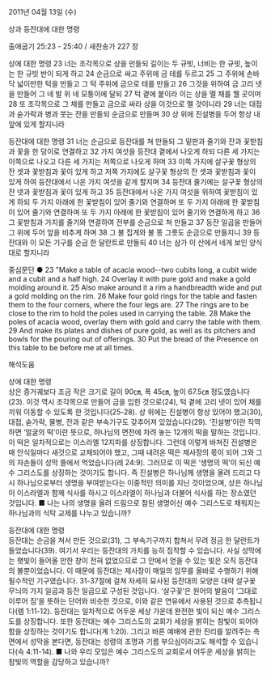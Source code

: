 2011년 04월 13일 (수)

상과 등잔대에 대한 명령



출애굽기 25:23 - 25:40 / 새찬송가 227 장


상에 대한 명령
23 너는 조각목으로 상을 만들되 길이는 두 규빗, 너비는 한 규빗, 높이는 한 규빗 반이 되게 하고 24 순금으로 싸고 주위에 금 테를 두르고 25 그 주위에 손바닥 넓이만한 턱을 만들고 그 턱 주위에 금으로 테를 만들고 26 그것을 위하여 금 고리 넷을 만들어 그 네 발 위 네 모퉁이에 달되 27 턱 곁에 붙이라 이는 상을 멜 채를 꿸 곳이며 28 또 조각목으로 그 채를 만들고 금으로 싸라 상을 이것으로 멜 것이니라 29 너는 대접과 숟가락과 병과 붓는 잔을 만들되 순금으로 만들며 30 상 위에 진설병을 두어 항상 내 앞에 있게 할지니라  

등잔대에 대한 명령
31 너는 순금으로 등잔대를 쳐 만들되 그 밑판과 줄기와 잔과 꽃받침과 꽃을 한 덩이로 연결하고 32 가지 여섯을 등잔대 곁에서 나오게 하되 다른 세 가지는 이쪽으로 나오고 다른 세 가지는 저쪽으로 나오게 하며 33 이쪽 가지에 살구꽃 형상의 잔 셋과 꽃받침과 꽃이 있게 하고 저쪽 가지에도 살구꽃 형상의 잔 셋과 꽃받침과 꽃이 있게 하여 등잔대에서 나온 가지 여섯을 같게 할지며 34 등잔대 줄기에는 살구꽃 형상의 잔 넷과 꽃받침과 꽃이 있게 하고 35 등잔대에서 나온 가지 여섯을 위하여 꽃받침이 있게 하되 두 가지 아래에 한 꽃받침이 있어 줄기와 연결하며 또 두 가지 아래에 한 꽃받침이 있어 줄기와 연결하며 또 두 가지 아래에 한 꽃받침이 있어 줄기와 연결하게 하고 36 그 꽃받침과 가지를 줄기와 연결하여 전부를 순금으로 쳐 만들고 37 등잔 일곱을 만들어 그 위에 두어 앞을 비추게 하며 38 그 불 집게와 불 똥 그릇도 순금으로 만들지니 39 등잔대와 이 모든 기구를 순금 한 달란트로 만들되 40 너는 삼가 이 산에서 네게 보인 양식대로 할지니라 

중심문단 ● 23 "Make a table of acacia wood--two cubits long, a cubit wide and a cubit and a half high. 24 Overlay it with pure gold and make a gold molding around it. 25 Also make around it a rim a handbreadth wide and put a gold molding on the rim. 26 Make four gold rings for the table and fasten them to the four corners, where the four legs are. 27 The rings are to be close to the rim to hold the poles used in carrying the table. 28 Make the poles of acacia wood, overlay them with gold and carry the table with them. 29 And make its plates and dishes of pure gold, as well as its pitchers and bowls for the pouring out of offerings. 30 Put the bread of the Presence on this table to be before me at all times.

해석도움





상에 대한 명령  
상은 증거궤보다 조금 작은 크기로 길이 90㎝, 폭 45㎝, 높이 67.5㎝ 정도였습니다(23). 이것 역시 조각목으로 만들어 금을 입힌 것으로(24), 턱 곁에 고리 넷이 있어 채를 끼워 이동할 수 있도록 한 것입니다(25-28). 상 위에는 진설병이 항상 있어야 했고(30), 대접, 숟가락, 물병, 잔과 같은 부속기구도 갖추어져 있었습니다(29). ‘진설병’이란 직역하면 ‘얼굴의 떡’이란 뜻으로, 하나님의 면전에 차려 놓는 12개의 떡을 말하는 것입니다. 이 떡은 일차적으로는 이스라엘 12지파를 상징합니다. 그런데 이렇게 바쳐진 진설병은 매 안식일마다 새것으로 교체되어야 했고, 그때 내려온 떡은 제사장의 몫이 되어 그와 그의 자손들이 성막 뜰에서 먹었습니다(레 24:9). 그러므로 이 떡은 ‘생명의 떡’이 되신 예수 그리스도를 상징하는 것이기도 합니다. 즉 진설병은 하나님께 생명을 올려 드리고 다시 하나님으로부터 생명을 부여받는다는 이중적인 의미를 지닌 것이었으며, 상은 하나님이 이스라엘과 함께 식사를 하시고 이스라엘이 하나님과 더불어 식사를 하는 장소였던 것입니다.
■ 나는 나의 생명을 올려 드림으로 참된 생명이신 예수 그리스도로 채워지는 하나님과의 식탁 교제를 나누고 있습니까?

등잔대에 대한 명령  
등잔대는 순금을 쳐서 만든 것으로(31), 그 부속기구까지 합쳐서 무려 정금 한 달란트가 들었습니다(39). 여기서 우리는 등잔대의 가치를 능히 짐작할 수 있습니다. 사실 성막에는 햇빛이 들어올 만한 창이 전혀 없었으므로 그 안에서 얻을 수 있는 빛은 오직 등잔대의 불뿐이었습니다. 이 때문에 등잔대는 제사장이 매일의 임무를 올바로 수행하기 위해 필수적인 기구였습니다. 31-37절에 걸쳐 자세히 묘사된 등잔대의 모양은 대략 살구꽃 무늬의 가지 일곱과 등잔 일곱으로 구성된 것입니다. ‘살구꽃’은 원어의 발음이 ‘그대로 이루어 짐’을 뜻하는 단어와 비슷한 것으로, 이와 같은 연유에서 사용된 것으로 추측됩니다(렘 1:11-12). 등잔대는 일차적으로 어두운 세상 가운데 완전한 빛이 되신 예수 그리스도를 상징합니다. 또한 등잔대는 예수 그리스도의 교회가 세상을 밝히는 참빛이 되어야 함을 상징하는 것이기도 합니다(계 1:20). 그리고 바른 예배에 관한 진리를 알려주는 측면에서 성막을 본다면, 등잔대는 성령의 조명과 기름 부으심이라고도 해석할 수 있습니다(슥 4:11-14).
■ 나와 우리 모임은 예수 그리스도의 교회로서 어두운 세상을 밝히는 참빛의 역할을 감당하고 있습니까?